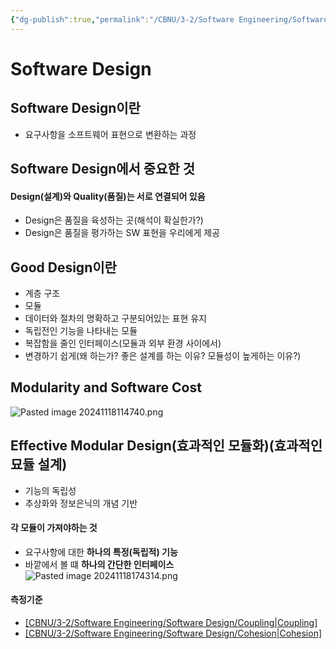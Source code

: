```yaml
---
{"dg-publish":true,"permalink":"/CBNU/3-2/Software Engineering/Software Design/Software Design/"}
---
```



# Software Design
## Software Design이란
- 요구사항을 소프트웨어 표현으로 변환하는 과정

## Software Design에서 중요한 것
#### Design(설계)와 Quality(품질)는 서로 연결되어 있음 
- Design은 품질을 육성하는 곳(해석이 확실한가?)
- Design은 품질을 평가하는 SW 표현을 우리에게 제공



## Good Design이란
- 계층 구조
- 모듈
- 데이터와 절차의 명확하고 구분되어있는 표현 유지
- 독립전인 기능을 나타내는 모듈
- 복잡함을 줄인 인터페이스(모듈과 외부 환경 사이에서)
- 변경하기 쉽게(왜 하는가? 좋은 설계를 하는 이유? 모듈성이 높게하는 이유?)


## Modularity and Software Cost
![Pasted image 20241118114740.png](/img/user/Image/Pasted%20image%2020241118114740.png)

## Effective Modular Design(효과적인 모듈화)(효과적인 묘듈 설계)
- 기능의 독립성
- 추상화와 정보은닉의 개념 기반
#### 각 모듈이 가져야하는 것
- 요구사항에 대한 **하나의 특정(독립적) 기능**
- 바깥에서 볼 떄 **하나의 간단한 인터페이스**
![Pasted image 20241118174314.png](/img/user/Image/Pasted%20image%2020241118174314.png)
#### 측정기준
- [[CBNU/3-2/Software Engineering/Software Design/Coupling\|Coupling]](결합력)
- [[CBNU/3-2/Software Engineering/Software Design/Cohesion\|Cohesion]](응집력)
